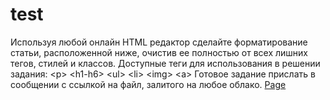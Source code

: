 # test
Используя любой онлайн HTML редактор сделайте форматирование статьи, расположенной ниже, очистив ее полностью от всех лишних тегов, стилей и классов.
Доступные теги для использования в решении задания: 	&lt;p> 	&lt;h1-h6&gt; 	&lt;ul&gt; 	&lt;li&gt;	&lt;img&gt;	&lt;a&gt;
Готовое задание прислать в сообщении с ссылкой на файл, залитого на любое облако.
[Page](https://korkhovpavel.github.io/test/)

